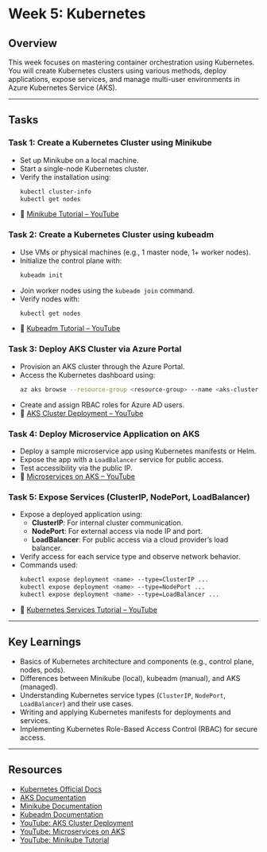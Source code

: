 # Week 5: Kubernetes

## Overview
This week focuses on mastering container orchestration using Kubernetes. You will create Kubernetes clusters using various methods, deploy applications, expose services, and manage multi-user environments in Azure Kubernetes Service (AKS).

---

## Tasks

### Task 1: Create a Kubernetes Cluster using Minikube
- Set up Minikube on a local machine.
- Start a single-node Kubernetes cluster.
- Verify the installation using:
  ```bash
  kubectl cluster-info
  kubectl get nodes
  ```
- 🔗 [Minikube Tutorial – YouTube](https://www.youtube.com/results?search_query=minikube+tutorial)

### Task 2: Create a Kubernetes Cluster using kubeadm
- Use VMs or physical machines (e.g., 1 master node, 1+ worker nodes).
- Initialize the control plane with:
  ```bash
  kubeadm init
  ```
- Join worker nodes using the `kubeadm join` command.
- Verify nodes with:
  ```bash
  kubectl get nodes
  ```
- 🔗 [Kubeadm Tutorial – YouTube](https://www.youtube.com/results?search_query=kubeadm+tutorial)

### Task 3: Deploy AKS Cluster via Azure Portal
- Provision an AKS cluster through the Azure Portal.
- Access the Kubernetes dashboard using:
  ```bash
  az aks browse --resource-group <resource-group> --name <aks-cluster>
  ```
- Create and assign RBAC roles for Azure AD users.
- 🔗 [AKS Cluster Deployment – YouTube](https://www.youtube.com/results?search_query=aks+cluster+deployment)

### Task 4: Deploy Microservice Application on AKS
- Deploy a sample microservice app using Kubernetes manifests or Helm.
- Expose the app with a `LoadBalancer` service for public access.
- Test accessibility via the public IP.
- 🔗 [Microservices on AKS – YouTube](https://www.youtube.com/results?search_query=microservices+on+aks)

### Task 5: Expose Services (ClusterIP, NodePort, LoadBalancer)
- Expose a deployed application using:
  - **ClusterIP**: For internal cluster communication.
  - **NodePort**: For external access via node IP and port.
  - **LoadBalancer**: For public access via a cloud provider’s load balancer.
- Verify access for each service type and observe network behavior.
- Commands used:
  ```bash
  kubectl expose deployment <name> --type=ClusterIP ...
  kubectl expose deployment <name> --type=NodePort ...
  kubectl expose deployment <name> --type=LoadBalancer ...
  ```
- 🔗 [Kubernetes Services Tutorial – YouTube](https://www.youtube.com/results?search_query=kubernetes+services+tutorial)

---

## Key Learnings
- Basics of Kubernetes architecture and components (e.g., control plane, nodes, pods).
- Differences between Minikube (local), kubeadm (manual), and AKS (managed).
- Understanding Kubernetes service types (`ClusterIP`, `NodePort`, `LoadBalancer`) and their use cases.
- Writing and applying Kubernetes manifests for deployments and services.
- Implementing Kubernetes Role-Based Access Control (RBAC) for secure access.

---

## Resources
- [Kubernetes Official Docs](https://kubernetes.io/docs/)
- [AKS Documentation](https://learn.microsoft.com/azure/aks/)
- [Minikube Documentation](https://minikube.sigs.k8s.io/docs/)
- [Kubeadm Documentation](https://kubernetes.io/docs/setup/production-environment/tools/kubeadm/)
- [YouTube: AKS Cluster Deployment](https://www.youtube.com/results?search_query=aks+cluster+deployment)
- [YouTube: Microservices on AKS](https://www.youtube.com/results?search_query=microservices+on+aks)
- [YouTube: Minikube Tutorial](https://www.youtube.com/results?search_query=minikube+tutorial)
